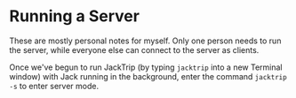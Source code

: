 # Running a Server

These are mostly personal notes for myself. Only one person needs to run the server, while everyone else can connect to the server as clients.

Once we've begun to run JackTrip (by typing `jacktrip` into a new Terminal window) with Jack running in the background, enter the command `jacktrip -s` to enter server mode.
